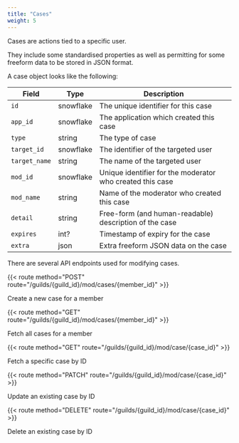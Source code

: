 ```yaml
---
title: "Cases"
weight: 5
---
```


Cases are actions tied to a specific user.

They include some standardised properties as well as permitting for some freeform data to be stored in JSON format.

A case object looks like the following:

| Field         | Type      | Description                                               |
|---------------|-----------|-----------------------------------------------------------|
| `id`          | snowflake | The unique identifier for this case                       |
| `app_id`      | snowflake | The application which created this case                   |
| `type`        | string    | The type of case                                          |
| `target_id`   | snowflake | The identifier of the targeted user                       |
| `target_name` | string    | The name of the targeted user                             |
| `mod_id`      | snowflake | Unique identifier for the moderator who created this case |
| `mod_name`    | string    | Name of the moderator who created this case               |
| `detail`      | string    | Free-form (and human-readable) description of the case    |
| `expires`     | int?      | Timestamp of expiry for the case                          |
| `extra`       | json      | Extra freeform JSON data on the case                      |

There are several API endpoints used for modifying cases.

{{< route method="POST" route="/guilds/{guild_id}/mod/cases/{member_id}" >}}

Create a new case for a member

{{< route method="GET" route="/guilds/{guild_id}/mod/cases/{member_id}" >}}

Fetch all cases for a member

{{< route method="GET" route="/guilds/{guild_id}/mod/case/{case_id}" >}}

Fetch a specific case by ID

{{< route method="PATCH" route="/guilds/{guild_id}/mod/case/{case_id}" >}}

Update an existing case by ID

{{< route method="DELETE" route="/guilds/{guild_id}/mod/case/{case_id}" >}}

Delete an existing case by ID
